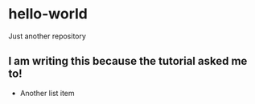 # hello-world
Just another repository

## I am writing this because the tutorial asked me to!
* Another list item
